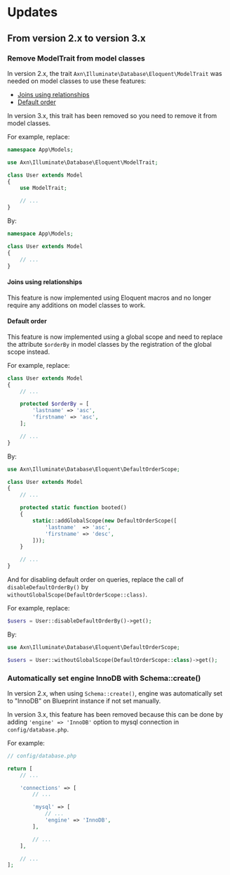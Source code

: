 Updates
=======

From version 2.x to version 3.x
-------------------------------

### Remove ModelTrait from model classes

In version 2.x, the trait `Axn\Illuminate\Database\Eloquent\ModelTrait` was needed
on model classes to use these features:

* [Joins using relationships](#joins-using-relationships)
* [Default order](#default-order)

In version 3.x, this trait has been removed so you need to remove it from model classes.

For example, replace:

```php
namespace App\Models;

use Axn\Illuminate\Database\Eloquent\ModelTrait;

class User extends Model
{
    use ModelTrait;

    // ...
}
```

By:

```php
namespace App\Models;

class User extends Model
{
    // ...
}
```


#### Joins using relationships

This feature is now implemented using Eloquent macros and no longer require any
additions on model classes to work.


#### Default order

This feature is now implemented using a global scope and need to replace the attribute
`$orderBy` in model classes by the registration of the global scope instead.

For example, replace:

```php
class User extends Model
{
    // ...

    protected $orderBy = [
        'lastname' => 'asc',
        'firstname' => 'asc',
    ];

    // ...
}
```

By:

```php
use Axn\Illuminate\Database\Eloquent\DefaultOrderScope;

class User extends Model
{
    // ...

    protected static function booted()
    {
        static::addGlobalScope(new DefaultOrderScope([
            'lastname'  => 'asc',
            'firstname' => 'desc',
        ]));
    }

    // ...
}
```

And for disabling default order on queries, replace the call of `disableDefaultOrderBy()`
by `withoutGlobalScope(DefaultOrderScope::class)`.

For example, replace:

```php
$users = User::disableDefaultOrderBy()->get();
```

By:

```php
use Axn\Illuminate\Database\Eloquent\DefaultOrderScope;

$users = User::withoutGlobalScope(DefaultOrderScope::class)->get();
```


### Automatically set engine InnoDB with Schema::create()

In version 2.x, when using `Schema::create()`, engine was automatically set to "InnoDB"
on Blueprint instance if not set manually.

In version 3.x, this feature has been removed because this can be done by adding
`'engine' => 'InnoDB'` option to mysql connection in `config/database.php`.

For example:

```php
// config/database.php

return [
    // ...

    'connections' => [
        // ...

        'mysql' => [
            // ...
            'engine' => 'InnoDB',
        ],

        // ...
    ],

    // ...
];
```
